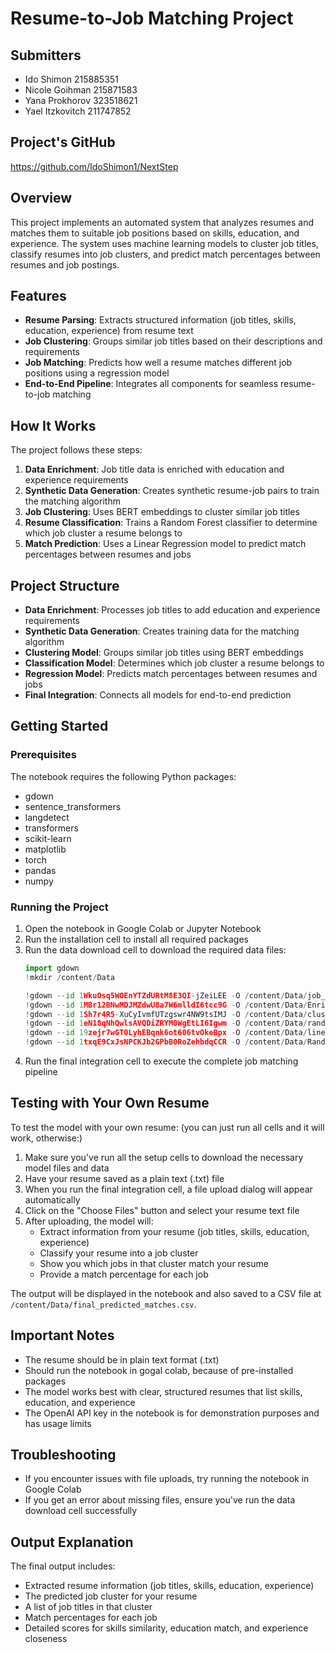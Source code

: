 # Resume-to-Job Matching Project

## Submitters
- Ido Shimon 215885351
- Nicole Goihman 215871583
- Yana Prokhorov 323518621
- Yael Itzkovitch 211747852

## Project's GitHub
https://github.com/IdoShimon1/NextStep

## Overview
This project implements an automated system that analyzes resumes and matches them to suitable job positions based on skills, education, and experience. The system uses machine learning models to cluster job titles, classify resumes into job clusters, and predict match percentages between resumes and job postings.

## Features
- **Resume Parsing**: Extracts structured information (job titles, skills, education, experience) from resume text
- **Job Clustering**: Groups similar job titles based on their descriptions and requirements
- **Job Matching**: Predicts how well a resume matches different job positions using a regression model
- **End-to-End Pipeline**: Integrates all components for seamless resume-to-job matching

## How It Works
The project follows these steps:
1. **Data Enrichment**: Job title data is enriched with education and experience requirements
2. **Synthetic Data Generation**: Creates synthetic resume-job pairs to train the matching algorithm
3. **Job Clustering**: Uses BERT embeddings to cluster similar job titles
4. **Resume Classification**: Trains a Random Forest classifier to determine which job cluster a resume belongs to
5. **Match Prediction**: Uses a Linear Regression model to predict match percentages between resumes and jobs

## Project Structure
- **Data Enrichment**: Processes job titles to add education and experience requirements
- **Synthetic Data Generation**: Creates training data for the matching algorithm
- **Clustering Model**: Groups similar job titles using BERT embeddings
- **Classification Model**: Determines which job cluster a resume belongs to
- **Regression Model**: Predicts match percentages between resumes and jobs
- **Final Integration**: Connects all models for end-to-end prediction

## Getting Started

### Prerequisites
The notebook requires the following Python packages:
- gdown
- sentence_transformers
- langdetect
- transformers
- scikit-learn
- matplotlib
- torch
- pandas
- numpy


### Running the Project
1. Open the notebook in Google Colab or Jupyter Notebook
2. Run the installation cell to install all required packages
3. Run the data download cell to download the required data files:
   ```python
   import gdown
   !mkdir /content/Data
   
   !gdown --id 1WkuOsq5WOEnYTZdURtM8E3QI-jZeiLEE -O /content/Data/job_titles.csv
   !gdown --id 1MBr12BNwMDJMZdwU8a7W6mlldI6tcc9G -O /content/Data/Enriched_and_cleaned_data.csv
   !gdown --id 1Sh7r4R5-XuCyIvmfUTzgswr4NW9tsIMJ -O /content/Data/clusters_summary1.csv
   !gdown --id 1eN18qNhQwlsAVQDiZRYM0WgEtLI6Igwm -O /content/Data/random_forest_classifier.pkl
   !gdown --id 19zejr7wGT0LyhEBqnk6ot606tvOkeBpx -O /content/Data/linear_regression_model.pkl
   !gdown --id 1txqE9CxJsNPCKJb2GPbB0RoZehbdqCCR -O /content/Data/Random_Resumes.csv
   ```
4. Run the final integration cell to execute the complete job matching pipeline

## Testing with Your Own Resume

To test the model with your own resume:
(you can just run all cells and it will work, otherwise:)

1. Make sure you've run all the setup cells to download the necessary model files and data
2. Have your resume saved as a plain text (.txt) file
3. When you run the final integration cell, a file upload dialog will appear automatically
4. Click on the "Choose Files" button and select your resume text file
5. After uploading, the model will:
   - Extract information from your resume (job titles, skills, education, experience)
   - Classify your resume into a job cluster
   - Show you which jobs in that cluster match your resume
   - Provide a match percentage for each job

The output will be displayed in the notebook and also saved to a CSV file at `/content/Data/final_predicted_matches.csv`.

## Important Notes
- The resume should be in plain text format (.txt)
- Should run the notebook in gogal colab, because of pre-installed packages
- The model works best with clear, structured resumes that list skills, education, and experience
- The OpenAI API key in the notebook is for demonstration purposes and has usage limits

## Troubleshooting
- If you encounter issues with file uploads, try running the notebook in Google Colab
- If you get an error about missing files, ensure you've run the data download cell successfully

## Output Explanation
The final output includes:
- Extracted resume information (job titles, skills, education, experience)
- The predicted job cluster for your resume
- A list of job titles in that cluster
- Match percentages for each job
- Detailed scores for skills similarity, education match, and experience closeness
